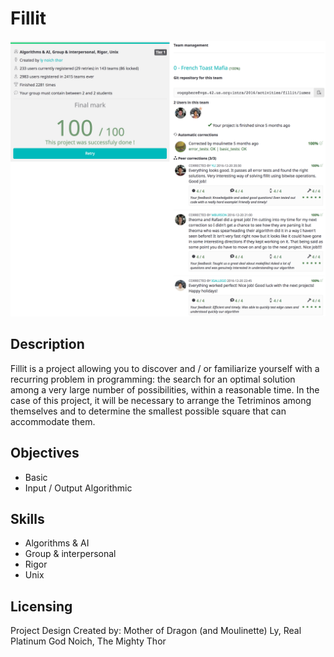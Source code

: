 # Fillit

![Project description page](Resources/Screen_Shot.png)

## Description

Fillit is a project allowing you to discover and / or familiarize yourself with
a recurring problem in programming: the search for an optimal solution among a
very large number of possibilities, within a reasonable time. In the case of
this project, it will be necessary to arrange the Tetriminos among themselves
and to determine the smallest possible square that can accommodate them.

## Objectives

* Basic
* Input / Output Algorithmic

## Skills

* Algorithms & AI
* Group & interpersonal
* Rigor
* Unix

## Licensing
Project Design Created by:
Mother of Dragon (and Moulinette) Ly, Real Platinum God Noich, The Mighty Thor

